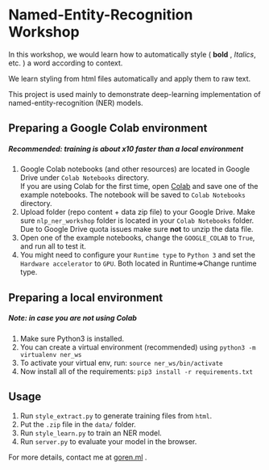 # Named-Entity-Recognition Workshop

In this workshop, we would learn how to automatically style ( **bold** , 	*Italics*, etc. ) a word according to context.

We learn styling from html files automatically and apply them to raw text.

This project is used mainly to demonstrate deep-learning implementation of named-entity-recognition (NER) models.

## Preparing a Google Colab environment
##### Recommended: training is about x10 faster than a local environment
1. Google Colab notebooks (and other resources) are located in Google Drive under `Colab Notebooks` directory.  
If you are using Colab for the first time, open [Colab](https://colab.research.google.com/notebook) and save one of the example notebooks. The notebook will be saved to `Colab Notebooks` directory.
1. Upload folder (repo content + data zip file) to your Google Drive. Make sure `nlp_ner_workshop` folder is located in your `Colab Notebooks` folder.  
Due to Google Drive quota issues make sure **not** to unzip the data file.
1. Open one of the example notebooks, change the `GOOGLE_COLAB` to `True`, and run all to test it.
1. You might need to configure your `Runtime type` to `Python 3` and set the `Hardware accelerator` to `GPU`. Both located in Runtime=>Change runtime type.

## Preparing a local environment
##### Note: in case you are not using Colab
1. Make sure Python3 is installed.
2. You can create a virtual environment (recommended) using `python3 -m virtualenv ner_ws`
3. To activate your virtual env, run: `source ner_ws/bin/activate`
4. Now install all of the requirements: `pip3 install -r requirements.txt`[](https://www.python.org/downloads/release/python-364/)

## Usage
  1. Run `style_extract.py` to generate training files from `html`.
  1. Put the `.zip` file in the `data/` folder.
  1. Run `style_learn.py` to train an NER model.
  1. Run `server.py` to evaluate your model in the browser.


For more details, contact me at [goren.ml](http://www.goren.ml) .

